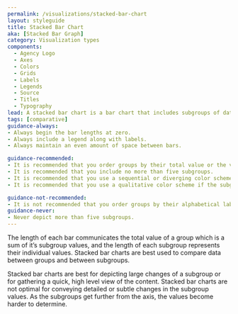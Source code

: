 ```yaml
---
permalink: /visualizations/stacked-bar-chart
layout: styleguide
title: Stacked Bar Chart
aka: [Stacked Bar Graph]
category: Visualization types
components:
  - Agency Logo
  - Axes
  - Colors
  - Grids
  - Labels
  - Legends
  - Source
  - Titles
  - Typography
lead: A stacked bar chart is a bar chart that includes subgroups of data in each bar.
tags: [comparative]
guidance-always:
- Always begin the bar lengths at zero.
- Always include a legend along with labels.
- Always maintain an even amount of space between bars.

guidance-recommended:
- It is recommended that you order groups by their total value or the values of a selected subgroup.
- It is recommended that you include no more than five subgroups.
- It is recommended that you use a sequential or diverging color scheme if the subgroups have an order.
- It is recommended that you use a qualitative color scheme if the subgroups do not have an order.

guidance-not-recommended:
- It is not recommended that you order groups by their alphabetical label.
guidance-never:
- Never depict more than five subgroups.
---
```


<p>
  The length of each bar communicates the total value of a group which is a sum of it’s subgroup values, and the length of each subgroup represents their individual values. Stacked bar charts are best used to compare data between groups and between subgroups.
</p>
<p>
  Stacked bar charts are best for depicting large changes of a subgroup or for gathering a quick, high level view of the content. Stacked bar charts are not optimal for conveying detailed or subtle changes in the subgroup values. As the subgroups get further from the axis, the values become harder to determine.
</p>